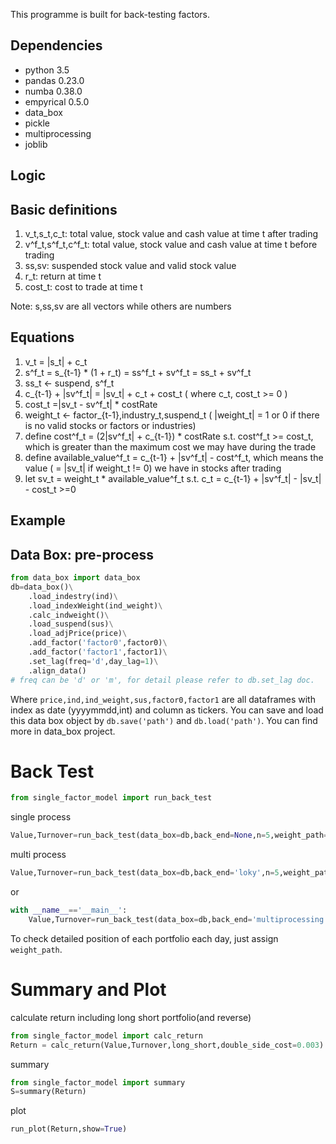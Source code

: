 This programme is built for back-testing factors.

Dependencies
------------

- python 3.5
- pandas 0.23.0
- numba 0.38.0
- empyrical 0.5.0
- data_box
- pickle
- multiprocessing
- joblib

Logic
-----
## Basic definitions
1. v_t,s_t,c_t: total value, stock value and cash value at time t after trading
2. v^f_t,s^f_t,c^f_t: total value, stock value and cash value at time t before trading
3. ss,sv: suspended stock value and valid stock value
4. r_t: return at time t
5. cost_t: cost to trade at time t

Note: s,ss,sv are all vectors while others are numbers

## Equations
1. v_t = |s_t| + c_t
2. s^f_t = s_{t-1} * (1 + r_t) = ss^f_t + sv^f_t = ss_t + sv^f_t
3. ss_t <- suspend, s^f_t
4. c_{t-1} + |sv^f_t| = |sv_t| + c_t + cost_t ( where c_t, cost_t >= 0 )
5. cost_t =|sv_t - sv^f_t| * costRate
6. weight_t <- factor_{t-1},industry_t,suspend_t ( |weight_t| = 1 or 0 if there is no valid stocks or factors or industries)
7. define cost^f_t = (2|sv^f_t| + c_{t-1}) * costRate s.t. cost^f_t >= cost_t, which is greater than the maximum cost we may have during the trade
8. define available_value^f_t = c_{t-1} + |sv^f_t| - cost^f_t, which means the value ( = |sv_t| if weight_t != 0) we have in stocks after trading
9. let sv_t = weight_t * available_value^f_t s.t. c_t = c_{t-1} + |sv^f_t| - |sv_t| - cost_t >=0

Example
--------

## Data Box: pre-process
```python
from data_box import data_box
db=data_box()\
    .load_indestry(ind)\
    .load_indexWeight(ind_weight)\
    .calc_indweight()\
    .load_suspend(sus)\
    .load_adjPrice(price)\
    .add_factor('factor0',factor0)\
    .add_factor('factor1',factor1)\
    .set_lag(freq='d',day_lag=1)\
    .align_data()
# freq can be 'd' or 'm', for detail please refer to db.set_lag doc. 
```
Where ``price,ind,ind_weight,sus,factor0,factor1`` are all dataframes with index as date (yyyymmdd,int) and column as tickers.
You can save and load this data box object by ``db.save('path')`` and ``db.load('path')``. You can find more in data_box project.

# Back Test
```python
from single_factor_model import run_back_test
```
single process
```python
Value,Turnover=run_back_test(data_box=db,back_end=None,n=5,weight_path=None,double_side_cost=0.003)
```
multi process
```python
Value,Turnover=run_back_test(data_box=db,back_end='loky',n=5,weight_path=None,verbose=50)
```
or
```python
with __name__=='__main__':
    Value,Turnover=run_back_test(data_box=db,back_end='multiprocessing',n=5,weight_path=None)
```
To check detailed position of each portfolio each day, just assign ``weight_path``.

# Summary and Plot
calculate return including long short portfolio(and reverse)
```python
from single_factor_model import calc_return
Return = calc_return(Value,Turnover,long_short,double_side_cost=0.003)
```
summary
```python
from single_factor_model import summary
S=summary(Return)
```
plot
```python
run_plot(Return,show=True)
```